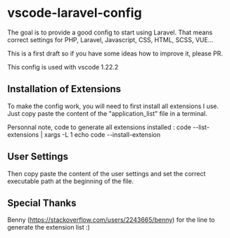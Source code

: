 # vscode-laravel-config
The goal is to provide a good config to start using Laravel.
That means correct settings for PHP, Laravel, Javascript, CSS, HTML, SCSS, VUE...

This is a first draft so if you have some ideas how to improve it, please PR.

This config is used with vscode 1.22.2


## Installation of Extensions
To make the config work, you will need to first install all extensions I use.
Just copy paste the content of the "application_list" file in a terminal.

Personnal note, code to generate all extensions installed : code --list-extensions | xargs -L 1 echo code --install-extension


## User Settings
Then copy paste the content of the user settings and set the correct executable path at the beginning of the file.


## Special Thanks
Benny (https://stackoverflow.com/users/2243665/benny) for the line to generate the extension list :)
